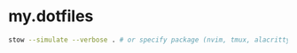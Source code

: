 # my.dotfiles
```bash
stow --simulate --verbose . # or specify package (nvim, tmux, alacritty, etc...)

```

